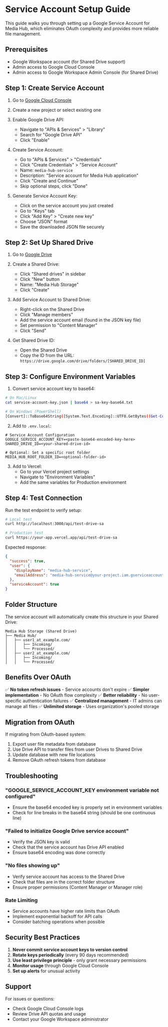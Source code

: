 # Service Account Setup Guide

This guide walks you through setting up a Google Service Account for Media Hub, which eliminates OAuth complexity and provides more reliable file management.

## Prerequisites

- Google Workspace account (for Shared Drive support)
- Admin access to Google Cloud Console
- Admin access to Google Workspace Admin Console (for Shared Drive)

## Step 1: Create Service Account

1. Go to [Google Cloud Console](https://console.cloud.google.com)
2. Create a new project or select existing one
3. Enable Google Drive API:
   - Navigate to "APIs & Services" > "Library"
   - Search for "Google Drive API"
   - Click "Enable"

4. Create Service Account:
   - Go to "APIs & Services" > "Credentials"
   - Click "Create Credentials" > "Service Account"
   - Name: `media-hub-service`
   - Description: "Service account for Media Hub application"
   - Click "Create and Continue"
   - Skip optional steps, click "Done"

5. Generate Service Account Key:
   - Click on the service account you just created
   - Go to "Keys" tab
   - Click "Add Key" > "Create new key"
   - Choose "JSON" format
   - Save the downloaded JSON file securely

## Step 2: Set Up Shared Drive

1. Go to [Google Drive](https://drive.google.com)
2. Create a Shared Drive:
   - Click "Shared drives" in sidebar
   - Click "New" button
   - Name: "Media Hub Storage"
   - Click "Create"

3. Add Service Account to Shared Drive:
   - Right-click on the Shared Drive
   - Click "Manage members"
   - Add the service account email (found in the JSON key file)
   - Set permission to "Content Manager"
   - Click "Send"

4. Get Shared Drive ID:
   - Open the Shared Drive
   - Copy the ID from the URL: `https://drive.google.com/drive/folders/[SHARED_DRIVE_ID]`

## Step 3: Configure Environment Variables

1. Convert service account key to base64:
```bash
# On Mac/Linux
cat service-account-key.json | base64 > sa-key-base64.txt

# On Windows (PowerShell)
[Convert]::ToBase64String([System.Text.Encoding]::UTF8.GetBytes((Get-Content service-account-key.json -Raw))) > sa-key-base64.txt
```

2. Add to `.env.local`:
```env
# Service Account Configuration
GOOGLE_SERVICE_ACCOUNT_KEY=<paste-base64-encoded-key-here>
SHARED_DRIVE_ID=<your-shared-drive-id>

# Optional: Set a specific root folder
MEDIA_HUB_ROOT_FOLDER_ID=<optional-folder-id>
```

3. Add to Vercel:
   - Go to your Vercel project settings
   - Navigate to "Environment Variables"
   - Add the same variables for Production environment

## Step 4: Test Connection

Run the test endpoint to verify setup:

```bash
# Local test
curl http://localhost:3000/api/test-drive-sa

# Production test
curl https://your-app.vercel.app/api/test-drive-sa
```

Expected response:
```json
{
  "success": true,
  "user": {
    "displayName": "media-hub-service",
    "emailAddress": "media-hub-service@your-project.iam.gserviceaccount.com"
  },
  "serviceAccount": true
}
```

## Folder Structure

The service account will automatically create this structure in your Shared Drive:

```
Media Hub Storage (Shared Drive)
├── Media Hub/
│   ├── user1_at_example.com/
│   │   ├── Incoming/
│   │   └── Processed/
│   ├── user2_at_example.com/
│   │   ├── Incoming/
│   │   └── Processed/
```

## Benefits Over OAuth

✅ **No token refresh issues** - Service accounts don't expire
✅ **Simpler implementation** - No OAuth flow complexity
✅ **Better reliability** - No user-specific authentication failures
✅ **Centralized management** - IT admins can manage all files
✅ **Unlimited storage** - Uses organization's pooled storage

## Migration from OAuth

If migrating from OAuth-based system:

1. Export user file metadata from database
2. Use Drive API to transfer files from user Drives to Shared Drive
3. Update database with new file locations
4. Remove OAuth refresh tokens from database

## Troubleshooting

### "GOOGLE_SERVICE_ACCOUNT_KEY environment variable not configured"
- Ensure the base64 encoded key is properly set in environment variables
- Check for line breaks in the base64 string (should be one continuous line)

### "Failed to initialize Google Drive service account"
- Verify the JSON key is valid
- Check that the service account has Drive API enabled
- Ensure base64 encoding was done correctly

### "No files showing up"
- Verify service account has access to the Shared Drive
- Check that files are in the correct folder structure
- Ensure proper permissions (Content Manager or Manager role)

### Rate Limiting
- Service accounts have higher rate limits than OAuth
- Implement exponential backoff for API calls
- Consider batching operations when possible

## Security Best Practices

1. **Never commit service account keys to version control**
2. **Rotate keys periodically** (every 90 days recommended)
3. **Use least privilege principle** - only grant necessary permissions
4. **Monitor usage** through Google Cloud Console
5. **Set up alerts** for unusual activity

## Support

For issues or questions:
- Check Google Cloud Console logs
- Review Drive API quotas and usage
- Contact your Google Workspace administrator